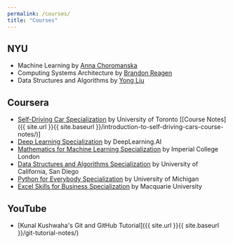 ```yaml
---
permalink: /courses/
title: "Courses"
---
```


## NYU

- Machine Learning by [Anna Choromanska](https://engineering.nyu.edu/faculty/anna-choromanska)
- Computing Systems Architecture by [Brandon Reagen](https://engineering.nyu.edu/faculty/brandon-reagen)
- Data Structures and Algorithms by [Yong Liu](https://engineering.nyu.edu/faculty/yong-liu)

## Coursera

- [Self-Driving Car Specialization](https://coursera.org/share/609c0d5507fe57fa663671f148ec92a9) by University of Toronto [[Course Notes]({{ site.url }}{{ site.baseurl }}/introduction-to-self-driving-cars-course-notes/)]
- [Deep Learning Specialization](https://coursera.org/share/c868e8bdd693dbc70f2ce28d26c48516) by DeepLearning.AI
- [Mathematics for Machine Learning Specialization](https://coursera.org/share/6614b5baf3e0eab86c7f264a852da529) by Imperial College London
- [Data Structures and Algorithms Specialization](https://coursera.org/share/ec57860825e721372c891bdd55e3dd98) by University of California, San Diego
- [Python for Everybody Specialization](https://coursera.org/share/b2979b81489289b820f2923699083bf4) by University of Michigan
- [Excel Skills for Business Specialization](https://coursera.org/share/128042cffb361820190f7e7834c2517a) by Macquarie University

## YouTube

- [Kunal Kushwaha's Git and GitHub Tutorial]({{ site.url }}{{ site.baseurl }}/git-tutorial-notes/)
